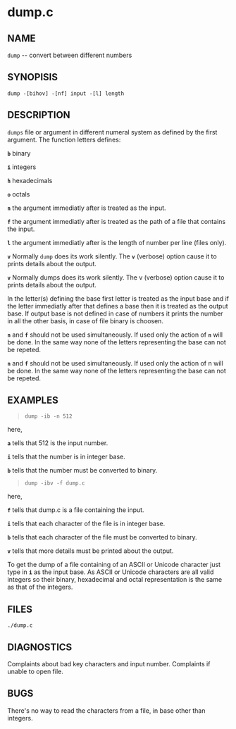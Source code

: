 # dump.c
 
## NAME

`dump` -- convert between different numbers

## SYNOPISIS

`dump -[bihov] -[nf] input -[l] length`

## DESCRIPTION

`dumps` file or argument in different numeral system as defined by the first argument. The function letters defines:

**`b`** binary

**`i`** integers

**`h`** hexadecimals

**`o`** octals

**`n`** the argument immediatly after is treated as the input.

**`f`** the argument immediatly after is treated as the path of a file that contains the input.

**`l`** the argument immediatly after is the length of number per line (files only).

**`v`** Normally `dump` does its work silently. The **`v`** (verbose) option cause it to prints details about the output.

**`v`** Normally dumps does its work silently. The v (verbose) option cause it to prints details about the output.



In the letter(s) defining the base first letter is treated as the input base and if the letter immediatly after that defines a base then it is treated as the output base. If output base is not defined in case of numbers it prints the number in all the other basis, in case of file binary is choosen.


**`n`** and **`f`** should not be used simultaneously. If used only the action of **`n`** will be done. In the same way none of the letters representing the base can not be repeted.

**`n`** and **`f`** should not be used simultaneously. If used only the action of n will be done. In the same way none of the letters representing the base can not be repeted.


## EXAMPLES

> `dump -ib -n 512`

here,

**`a`** tells that 512 is the input number.

**`i`** tells that the number is in integer base.

**`b`** tells that the number must be converted to binary.

> `dump -ibv -f dump.c`

here,

**`f`** tells that dump.c is a file containing the input.

**`i`** tells that each character of the file is in integer base.

**`b`** tells that each character of the file must be converted to binary.

**`v`** tells that more details must be printed about the output.

To get the dump of a file containing of an ASCII or Unicode character just type in **`i`** as the input base. As ASCII or Unicode characters are all valid integers so their binary, hexadecimal and octal representation is the same as that of the integers.

## FILES

`./dump.c`

## DIAGNOSTICS

Complaints about bad key characters and input number. Complaints if unable to open file.

## BUGS

There's no way to read the characters from a file, in base other than integers.
